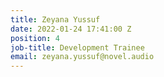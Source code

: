 ```yaml
---
title: Zeyana Yussuf
date: 2022-01-24 17:41:00 Z
position: 4
job-title: Development Trainee
email: zeyana.yussuf@novel.audio
---
```


